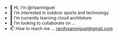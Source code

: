 - 👋 Hi, I’m @rlsanmiguel
- 👀 I’m interested in outdoor sports and technology
- 🌱 I’m currently learning cloud architeture
- 💞️ I’m looking to collaborate on ...
- 📫 How to reach me ... randysanmiguel@gmail.com

<!---
rlsanmiguel/rlsanmiguel is a ✨ special ✨ repository because its `README.md` (this file) appears on your GitHub profile.
You can click the Preview link to take a look at your changes.
--->
